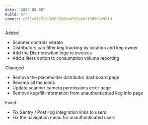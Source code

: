 ```yaml
---
date: "2024-05-08"
build: 977
commit: e917c9127c2e830e32dbad20fabdff00508e98fd
---
```


Added
- Scanner controls vibrate
- Distributors can filter keg tracking by location and keg owner
- Add the Distribrewtion logo to invoices
- Add a liters option to consumption volume reporting

Changed
- Remove the placeholder distributor dashboard page
- Revamp all the icons
- Update scanner camera permissions error page
- Remove keg/fill information from unauthenticated keg info page

Fixed
- Fix Sentry / PostHog integration links to users
- Fix the navigation menu for unauthenticated users
